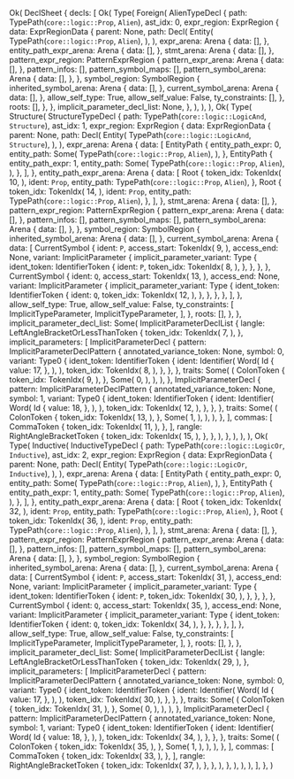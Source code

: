 Ok(
    DeclSheet {
        decls: [
            Ok(
                Type(
                    Foreign(
                        AlienTypeDecl {
                            path: TypePath(`core::logic::Prop`, `Alien`),
                            ast_idx: 0,
                            expr_region: ExprRegion {
                                data: ExprRegionData {
                                    parent: None,
                                    path: Decl(
                                        Entity(
                                            TypePath(`core::logic::Prop`, `Alien`),
                                        ),
                                    ),
                                    expr_arena: Arena {
                                        data: [],
                                    },
                                    entity_path_expr_arena: Arena {
                                        data: [],
                                    },
                                    stmt_arena: Arena {
                                        data: [],
                                    },
                                    pattern_expr_region: PatternExprRegion {
                                        pattern_expr_arena: Arena {
                                            data: [],
                                        },
                                        pattern_infos: [],
                                        pattern_symbol_maps: [],
                                        pattern_symbol_arena: Arena {
                                            data: [],
                                        },
                                    },
                                    symbol_region: SymbolRegion {
                                        inherited_symbol_arena: Arena {
                                            data: [],
                                        },
                                        current_symbol_arena: Arena {
                                            data: [],
                                        },
                                        allow_self_type: True,
                                        allow_self_value: False,
                                        ty_constraints: [],
                                    },
                                    roots: [],
                                },
                            },
                            implicit_parameter_decl_list: None,
                        },
                    ),
                ),
            ),
            Ok(
                Type(
                    Structure(
                        StructureTypeDecl {
                            path: TypePath(`core::logic::LogicAnd`, `Structure`),
                            ast_idx: 1,
                            expr_region: ExprRegion {
                                data: ExprRegionData {
                                    parent: None,
                                    path: Decl(
                                        Entity(
                                            TypePath(`core::logic::LogicAnd`, `Structure`),
                                        ),
                                    ),
                                    expr_arena: Arena {
                                        data: [
                                            EntityPath {
                                                entity_path_expr: 0,
                                                entity_path: Some(
                                                    TypePath(`core::logic::Prop`, `Alien`),
                                                ),
                                            },
                                            EntityPath {
                                                entity_path_expr: 1,
                                                entity_path: Some(
                                                    TypePath(`core::logic::Prop`, `Alien`),
                                                ),
                                            },
                                        ],
                                    },
                                    entity_path_expr_arena: Arena {
                                        data: [
                                            Root {
                                                token_idx: TokenIdx(
                                                    10,
                                                ),
                                                ident: `Prop`,
                                                entity_path: TypePath(`core::logic::Prop`, `Alien`),
                                            },
                                            Root {
                                                token_idx: TokenIdx(
                                                    14,
                                                ),
                                                ident: `Prop`,
                                                entity_path: TypePath(`core::logic::Prop`, `Alien`),
                                            },
                                        ],
                                    },
                                    stmt_arena: Arena {
                                        data: [],
                                    },
                                    pattern_expr_region: PatternExprRegion {
                                        pattern_expr_arena: Arena {
                                            data: [],
                                        },
                                        pattern_infos: [],
                                        pattern_symbol_maps: [],
                                        pattern_symbol_arena: Arena {
                                            data: [],
                                        },
                                    },
                                    symbol_region: SymbolRegion {
                                        inherited_symbol_arena: Arena {
                                            data: [],
                                        },
                                        current_symbol_arena: Arena {
                                            data: [
                                                CurrentSymbol {
                                                    ident: `P`,
                                                    access_start: TokenIdx(
                                                        9,
                                                    ),
                                                    access_end: None,
                                                    variant: ImplicitParameter {
                                                        implicit_parameter_variant: Type {
                                                            ident_token: IdentifierToken {
                                                                ident: `P`,
                                                                token_idx: TokenIdx(
                                                                    8,
                                                                ),
                                                            },
                                                        },
                                                    },
                                                },
                                                CurrentSymbol {
                                                    ident: `Q`,
                                                    access_start: TokenIdx(
                                                        13,
                                                    ),
                                                    access_end: None,
                                                    variant: ImplicitParameter {
                                                        implicit_parameter_variant: Type {
                                                            ident_token: IdentifierToken {
                                                                ident: `Q`,
                                                                token_idx: TokenIdx(
                                                                    12,
                                                                ),
                                                            },
                                                        },
                                                    },
                                                },
                                            ],
                                        },
                                        allow_self_type: True,
                                        allow_self_value: False,
                                        ty_constraints: [
                                            ImplicitTypeParameter,
                                            ImplicitTypeParameter,
                                        ],
                                    },
                                    roots: [],
                                },
                            },
                            implicit_parameter_decl_list: Some(
                                ImplicitParameterDeclList {
                                    langle: LeftAngleBracketOrLessThanToken {
                                        token_idx: TokenIdx(
                                            7,
                                        ),
                                    },
                                    implicit_parameters: [
                                        ImplicitParameterDecl {
                                            pattern: ImplicitParameterDeclPattern {
                                                annotated_variance_token: None,
                                                symbol: 0,
                                                variant: Type0 {
                                                    ident_token: IdentifierToken {
                                                        ident: Identifier(
                                                            Word(
                                                                Id {
                                                                    value: 17,
                                                                },
                                                            ),
                                                        ),
                                                        token_idx: TokenIdx(
                                                            8,
                                                        ),
                                                    },
                                                },
                                            },
                                            traits: Some(
                                                (
                                                    ColonToken {
                                                        token_idx: TokenIdx(
                                                            9,
                                                        ),
                                                    },
                                                    Some(
                                                        0,
                                                    ),
                                                ),
                                            ),
                                        },
                                        ImplicitParameterDecl {
                                            pattern: ImplicitParameterDeclPattern {
                                                annotated_variance_token: None,
                                                symbol: 1,
                                                variant: Type0 {
                                                    ident_token: IdentifierToken {
                                                        ident: Identifier(
                                                            Word(
                                                                Id {
                                                                    value: 18,
                                                                },
                                                            ),
                                                        ),
                                                        token_idx: TokenIdx(
                                                            12,
                                                        ),
                                                    },
                                                },
                                            },
                                            traits: Some(
                                                (
                                                    ColonToken {
                                                        token_idx: TokenIdx(
                                                            13,
                                                        ),
                                                    },
                                                    Some(
                                                        1,
                                                    ),
                                                ),
                                            ),
                                        },
                                    ],
                                    commas: [
                                        CommaToken {
                                            token_idx: TokenIdx(
                                                11,
                                            ),
                                        },
                                    ],
                                    rangle: RightAngleBracketToken {
                                        token_idx: TokenIdx(
                                            15,
                                        ),
                                    },
                                },
                            ),
                        },
                    ),
                ),
            ),
            Ok(
                Type(
                    Inductive(
                        InductiveTypeDecl {
                            path: TypePath(`core::logic::LogicOr`, `Inductive`),
                            ast_idx: 2,
                            expr_region: ExprRegion {
                                data: ExprRegionData {
                                    parent: None,
                                    path: Decl(
                                        Entity(
                                            TypePath(`core::logic::LogicOr`, `Inductive`),
                                        ),
                                    ),
                                    expr_arena: Arena {
                                        data: [
                                            EntityPath {
                                                entity_path_expr: 0,
                                                entity_path: Some(
                                                    TypePath(`core::logic::Prop`, `Alien`),
                                                ),
                                            },
                                            EntityPath {
                                                entity_path_expr: 1,
                                                entity_path: Some(
                                                    TypePath(`core::logic::Prop`, `Alien`),
                                                ),
                                            },
                                        ],
                                    },
                                    entity_path_expr_arena: Arena {
                                        data: [
                                            Root {
                                                token_idx: TokenIdx(
                                                    32,
                                                ),
                                                ident: `Prop`,
                                                entity_path: TypePath(`core::logic::Prop`, `Alien`),
                                            },
                                            Root {
                                                token_idx: TokenIdx(
                                                    36,
                                                ),
                                                ident: `Prop`,
                                                entity_path: TypePath(`core::logic::Prop`, `Alien`),
                                            },
                                        ],
                                    },
                                    stmt_arena: Arena {
                                        data: [],
                                    },
                                    pattern_expr_region: PatternExprRegion {
                                        pattern_expr_arena: Arena {
                                            data: [],
                                        },
                                        pattern_infos: [],
                                        pattern_symbol_maps: [],
                                        pattern_symbol_arena: Arena {
                                            data: [],
                                        },
                                    },
                                    symbol_region: SymbolRegion {
                                        inherited_symbol_arena: Arena {
                                            data: [],
                                        },
                                        current_symbol_arena: Arena {
                                            data: [
                                                CurrentSymbol {
                                                    ident: `P`,
                                                    access_start: TokenIdx(
                                                        31,
                                                    ),
                                                    access_end: None,
                                                    variant: ImplicitParameter {
                                                        implicit_parameter_variant: Type {
                                                            ident_token: IdentifierToken {
                                                                ident: `P`,
                                                                token_idx: TokenIdx(
                                                                    30,
                                                                ),
                                                            },
                                                        },
                                                    },
                                                },
                                                CurrentSymbol {
                                                    ident: `Q`,
                                                    access_start: TokenIdx(
                                                        35,
                                                    ),
                                                    access_end: None,
                                                    variant: ImplicitParameter {
                                                        implicit_parameter_variant: Type {
                                                            ident_token: IdentifierToken {
                                                                ident: `Q`,
                                                                token_idx: TokenIdx(
                                                                    34,
                                                                ),
                                                            },
                                                        },
                                                    },
                                                },
                                            ],
                                        },
                                        allow_self_type: True,
                                        allow_self_value: False,
                                        ty_constraints: [
                                            ImplicitTypeParameter,
                                            ImplicitTypeParameter,
                                        ],
                                    },
                                    roots: [],
                                },
                            },
                            implicit_parameter_decl_list: Some(
                                ImplicitParameterDeclList {
                                    langle: LeftAngleBracketOrLessThanToken {
                                        token_idx: TokenIdx(
                                            29,
                                        ),
                                    },
                                    implicit_parameters: [
                                        ImplicitParameterDecl {
                                            pattern: ImplicitParameterDeclPattern {
                                                annotated_variance_token: None,
                                                symbol: 0,
                                                variant: Type0 {
                                                    ident_token: IdentifierToken {
                                                        ident: Identifier(
                                                            Word(
                                                                Id {
                                                                    value: 17,
                                                                },
                                                            ),
                                                        ),
                                                        token_idx: TokenIdx(
                                                            30,
                                                        ),
                                                    },
                                                },
                                            },
                                            traits: Some(
                                                (
                                                    ColonToken {
                                                        token_idx: TokenIdx(
                                                            31,
                                                        ),
                                                    },
                                                    Some(
                                                        0,
                                                    ),
                                                ),
                                            ),
                                        },
                                        ImplicitParameterDecl {
                                            pattern: ImplicitParameterDeclPattern {
                                                annotated_variance_token: None,
                                                symbol: 1,
                                                variant: Type0 {
                                                    ident_token: IdentifierToken {
                                                        ident: Identifier(
                                                            Word(
                                                                Id {
                                                                    value: 18,
                                                                },
                                                            ),
                                                        ),
                                                        token_idx: TokenIdx(
                                                            34,
                                                        ),
                                                    },
                                                },
                                            },
                                            traits: Some(
                                                (
                                                    ColonToken {
                                                        token_idx: TokenIdx(
                                                            35,
                                                        ),
                                                    },
                                                    Some(
                                                        1,
                                                    ),
                                                ),
                                            ),
                                        },
                                    ],
                                    commas: [
                                        CommaToken {
                                            token_idx: TokenIdx(
                                                33,
                                            ),
                                        },
                                    ],
                                    rangle: RightAngleBracketToken {
                                        token_idx: TokenIdx(
                                            37,
                                        ),
                                    },
                                },
                            ),
                        },
                    ),
                ),
            ),
        ],
    },
)